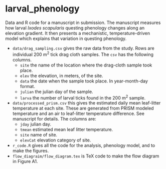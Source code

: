 # larval_phenology

Data and R code for a manuscript in submission. The manuscript measures how larval _Ixodes scapularis_ questing phenology changes along an elevation gradient. It then presents a mechanistic, temperature-driven model which explains that variation in questing phenology.

* `data/drag_sampling.csv` gives the raw data from the study. Rows are individual 200 m<sup>2</sup> tick drag cloth samples. The `csv` has the following columns.
  * `site` the name of the location where the drag-cloth sample took place.
  * `elev` the elevation, in meters, of the site.
  * `data` the date when the sample took place. In year-month-day format.
  * `julian` the julian day of the sample.
  * `larva` the number of larval ticks found in the 200 m<sup>2</sup> sample.
* `data/processed_prism.csv` this gives the estimated daily mean leaf-litter temperature at each site. These are generated from PRISM modeled temperature and an air to leaf-litter temperature difference. See manuscript for details. The columns are:
  * `jday` julian day.
  * `tmean` estimated mean leaf litter temperature.
  * `site` name of site.
  * `elevCat` elevation category of site.
* `r_code.R` gives all the code for the analysis, phenology model, and to make the figures.
* `flow_diagraim/flow_diagram.tex` is TeX code to make the flow diagram in Figure A1.
